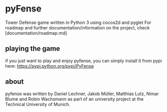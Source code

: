 pyFense
================

Tower Defense game written in Python 3 using cocos2d and pyglet
For roadmap and further documentation/information on the project, check [documentation/roadmap.md]


## playing the game
if you just want to play and enjoy pyfense, you can simply install it from pypi here: https://pypi.python.org/pypi/PyFense

## about
pyfense was written by Daniel Lechner, Jakob Müller, Matthias Lutz, Nimar Blume and Robin Wachsmann as part of an university project at the Technical University of Munich. 

